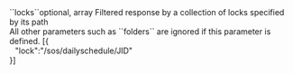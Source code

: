 <tr><td>``locks``</td><td>optional, array</td>
<td>Filtered response by a collection of locks specified by its path<br/>
All other parameters such as ``folders`` are ignored if this parameter is defined.</td>
<td> [{
  <div style="padding-left:10px;">"lock":"/sos/dailyschedule/JID"</div>
  }]</td>
<td></td></tr>
